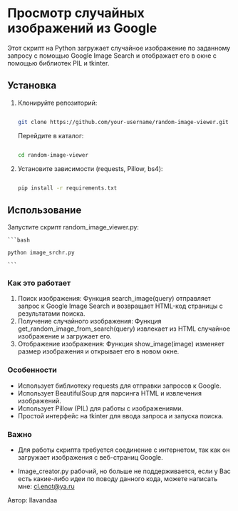 # Просмотр случайных изображений из Google

Этот скрипт на Python загружает случайное изображение по заданному запросу с помощью Google Image Search и отображает его в окне с помощью библиотек PIL и tkinter.

## Установка

1. Клонируйте репозиторий:
   ```bash
   
   git clone https://github.com/your-username/random-image-viewer.git
   
   ```

    Перейдите в каталог:

    ```bash

    cd random-image-viewer
    
    ```

2. Установите зависимости (requests, Pillow, bs4):

    ```bash

    pip install -r requirements.txt
    
    ```

## Использование

Запустите скрипт random_image_viewer.py:

    ```bash

    python image_srchr.py
    
    ```

### Как это работает

1. Поиск изображения: Функция search_image(query) отправляет запрос к Google Image Search и возвращает HTML-код страницы с результатами поиска.
2. Получение случайного изображения: Функция get_random_image_from_search(query) извлекает из HTML случайное изображение и загружает его.
3. Отображение изображения: Функция show_image(image) изменяет размер изображения и открывает его в новом окне.

### Особенности

-    Использует библиотеку requests для отправки запросов к Google.
-    Использует BeautifulSoup для парсинга HTML и извлечения изображений.
-    Использует Pillow (PIL) для работы с изображениями.
-    Простой интерфейс на tkinter для ввода запроса и запуска поиска.

### Важно 

-   Для работы скрипта требуется соединение с интернетом, так как он загружает изображения с веб-страниц Google.

-   Image_creator.py рабочий, но больше не поддерживается, если у Вас есть какие-либо идеи по поводу данного кода, можете написать мне: cl.enot@ya.ru


Автор: llavandaa
